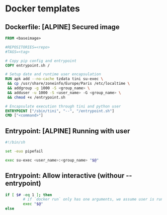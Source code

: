# Docker templates

## Dockerfile: [ALPINE] Secured image
```Dockerfile
FROM <baseimage>

#REPOSITORIES=<repo>
#TAGS=<tag>

# Copy pip config and entrypoint
COPY entrypoint.sh /

# Setup date and runtime user encapsulation
RUN apk add --no-cache tzdata tini su-exec \
 && cp /usr/share/zoneinfo/Europe/Paris /etc/localtime \
 && addgroup -g 1000 -S <group_name> \
 && adduser -u 1000 -S <user_name> -G <group_name> \
 && chmod +x /entrypoint.sh

# Encapsulate execution through tini and python user
ENTRYPOINT ["/sbin/tini", "--", "/entrypoint.sh"]
CMD ["<command>"]
```

## Entrypoint: [ALPINE] Running with user
```bash
#!/bin/sh

set -euo pipefail

exec su-exec <user_name>:<group_name> "$@"
```

## Entrypoint: Allow interactive (withour --entrypoint)
```bash
if [ $# -eq 1 ]; then
        # if `docker run` only has one arguments, we assume user is running alternate command like `bash` or `sh` to inspect the image
        exec "$@"
else
```
